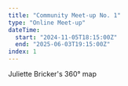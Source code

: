 ```yaml
---
title: "Community Meet-up No. 1"
type: "Online Meet-up"
dateTime:
  start: "2024-11-05T18:15:00Z"
  end: "2025-06-03T19:15:00Z"
index: 1
---
```


Juliette Bricker's 360° map

